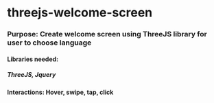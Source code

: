# threejs-welcome-screen
### Purpose: Create welcome screen using ThreeJS library for user to choose language
#### Libraries needed:
##### ThreeJS, Jquery
#### Interactions: Hover, swipe, tap, click
